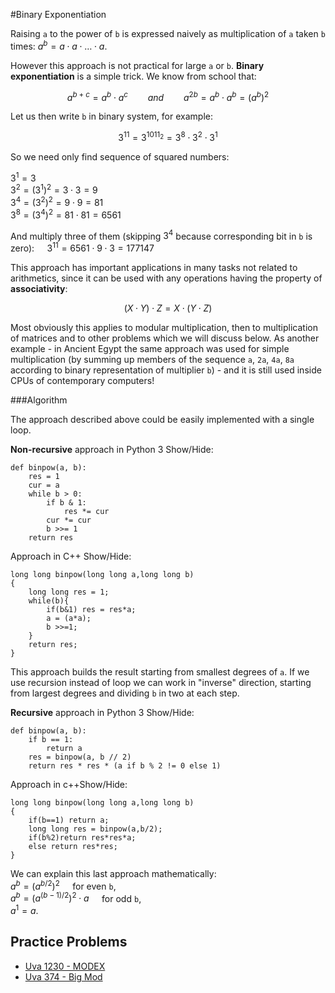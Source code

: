 <!--?title Binary Exponentiation-->
#Binary Exponentiation

Raising `a` to the power of `b` is expressed naively as multiplication of `a` taken `b` times:
$a^{b} = a \cdot a \cdot \ldots \cdot a$.

However this approach is not practical for large `a` or `b`. **Binary exponentiation** is a
simple trick. We know from school that:

$$a^{b+c} = a^{b} \cdot a^{c} \qquad and \qquad a^{2b} = a^{b} \cdot a^{b} = (a^{b})^{2}$$

Let us then write `b` in binary system, for example:

$$3^{11} = 3^{1011_{2}} = 3^{8} \cdot 3^{2} \cdot 3^{1}$$

So we need only find sequence of squared numbers:

$3^{1} = 3$  
$3^{2} = (3^{1})^{2} = 3 \cdot 3 = 9$  
$3^{4} = (3^{2})^{2} = 9 \cdot 9 = 81$  
$3^{8} = (3^{4})^{2} = 81 \cdot 81 = 6561$

And multiply three of them (skipping $3^{4}$ because corresponding bit in `b` is zero):
$\quad 3^{11} = 6561 \cdot 9 \cdot 3 = 177147$

This approach has important applications in many tasks not related to arithmetics, since it
can be used with any operations having the property of **associativity**:

$$(X \cdot Y) \cdot Z = X \cdot (Y \cdot Z)$$

Most obviously this applies to modular multiplication, then to multiplication of matrices and
to other problems which we will discuss below. As another example - in Ancient Egypt the
same approach was used for simple multiplication (by summing up members of the sequence
`a`, `2a`, `4a`, `8a` according to binary representation of multiplier `b`) -
and it is still used inside CPUs of contemporary computers!

###Algorithm

The approach described above could be easily implemented with a single loop.  

**Non-recursive** approach in Python 3 <span class="toggle-code">Show/Hide</span>:

    def binpow(a, b):
	    res = 1
	    cur = a
	    while b > 0:
		    if b & 1:
			    res *= cur
		    cur *= cur
		    b >>= 1
	    return res

Approach in C++ <span class="toggle-code">Show/Hide</span>:

	long long binpow(long long a,long long b)
	{
		long long res = 1;
		while(b){
			if(b&1) res = res*a;
			a = (a*a);
			b >>=1;
		}
		return res;
	}

This approach builds the result starting from smallest degrees of `a`. If we use recursion
instead of loop we can work in "inverse" direction, starting from largest degrees and dividing
`b` in two at each step.
  
**Recursive** approach in Python 3 <span class="toggle-code">Show/Hide</span>:

    def binpow(a, b):
	    if b == 1:
		    return a
	    res = binpow(a, b // 2)
	    return res * res * (a if b % 2 != 0 else 1)

Approach in c++<span class="toggle-code">Show/Hide</span>:

	long long binpow(long long a,long long b)
	{
		if(b==1) return a;
		long long res = binpow(a,b/2);
		if(b%2)return res*res*a;
		else return res*res;
	}

We can explain this last approach mathematically:  
$a^{b} = (a^{b/2})^2 \quad$ for even `b`,  
$a^{b} = (a^{(b-1)/2})^2 \cdot a \quad$ for odd `b`,  
$a^{1} = a$.

## Practice Problems

* [Uva 1230 - MODEX](http://uva.onlinejudge.org/index.php?option=com_onlinejudge&Itemid=8&category=24&page=show_problem&problem=3671)
* [Uva 374 - Big Mod](http://uva.onlinejudge.org/index.php?option=com_onlinejudge&Itemid=8&category=24&page=show_problem&problem=310)
